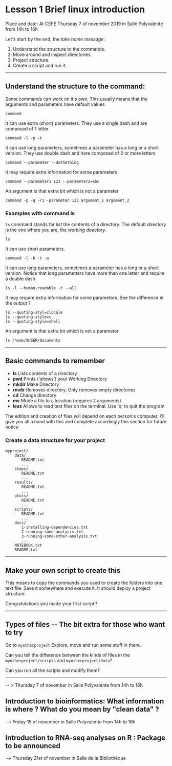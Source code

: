 # Lesson 1 Brief linux introduction

Place and date: At CEFE Thursday 7 of november 2019 in Salle Polyvalente from 14h to 16h

Let's start by the end, the *take home message*:

1. Understand the structure to the commands.
2. Move around and inspect directories.
3. Project structure.
4. Create a script and run it.

--------

## Understand the structure to the command:

Some commands can work on it's own.
This usually means that the arguments and parameters have default values
```
command
```

It can use extra (short) parameters.
They use a single dash and are composed of 1 letter
```
command -l -p -t
```

It can use long parameters, sometimes a parameter has a long or a short version.
They use double dash and hare composed of 2 or more letters
```
command --parameter --dothething
```

It may require extra information for some parameters
```
command --parameter1 123 --parameter2=abc
```

An argument is that extra bit which is not a parameter

```
command -p -q -r1 -parameter 123 argument_1 argument_2
```

### Examples with command ls

`ls` command stands for *list* the contents of a directory.
The default directory is the one where you are, the *working directory*.
```
ls
```

It can use short parameters.
```
command -l -h -t -a
```

It can use long parameters, sometimes a parameter has a long or a short version.
Notice that long parametters have more than one letter and require a double dash
```
ls -l --human-readable -t --all
```

It may require extra information for some parameters.
See the difference in the output ?
```
ls --quoting-styl=clocale
ls --quoting-style=c
ls --quoting-style=shell
```

An argument is that extra bit which is not a parameter

```
ls /home/$USER/Documents
```

-----------

## Basic commands to remember

* **ls** Lists contents of a directory
* **pwd** Prints ('shows') your Working Directory
* **mkdir** Make Directory
* **rmdir** Removes directory. Only removes empty directories
* **cd** Change directory
* **mv** MoVe a file to a location (requires 2 arguments)
* **less** Allows to read text files on the terminal. Use 'q' to quit the program

The edition and creation of files will depend on each person's computer.
I'll give you all a hand with this and complete accordingly this section for future notice


### Create a data structure for your project

```
myproject/
    data/
       README.txt
       ...
    steps/
       README.txt
       ...
    results/
       README.txt
       ...
    plots/
       README.txt
       ...
    scripts/
       README.txt
       ...
    docs/
       1-installing-dependencies.txt
       2-running-some-analysis.txt
       3-running-some-other-analysis.txt
       ...
    NOTEBOOK.txt
    README.txt
```

--------

## Make your own script to create this 

This means to copy the commands you used to create the folders into one text file.
Save it somewhere and execute it.
It should deploy a project structure.

Congratulations you made your first script!!

-----

## Types of files -- The bit extra for those who want to try

Go to `myotherproject`
Explore, move and run some stuff in there.

Can you tell the difference between the kinds of files in the `myotherproject/scripts` and `myotherproject/data`?

Can you run all the scripts and modify them?

-----







-- > Thursday 7 of november in Salle Polyvalente from 14h to 16h

## Introduction to bioinformatics: What information is where ? What do you mean by "clean data" ?

--> Friday 15 of november in Salle Polyvalente from 14h to 16h

## Introduction to RNA-seq analyses on R : Package to be announced

--> Thursday 21st of november in Salle de la Bibliothèque
